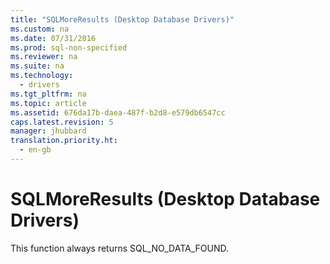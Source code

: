 ```yaml
---
title: "SQLMoreResults (Desktop Database Drivers)"
ms.custom: na
ms.date: 07/31/2016
ms.prod: sql-non-specified
ms.reviewer: na
ms.suite: na
ms.technology: 
  - drivers
ms.tgt_pltfrm: na
ms.topic: article
ms.assetid: 676da17b-daea-487f-b2d8-e579db6547cc
caps.latest.revision: 5
manager: jhubbard
translation.priority.ht: 
  - en-gb
---
```

# SQLMoreResults (Desktop Database Drivers)
This function always returns SQL_NO_DATA_FOUND.